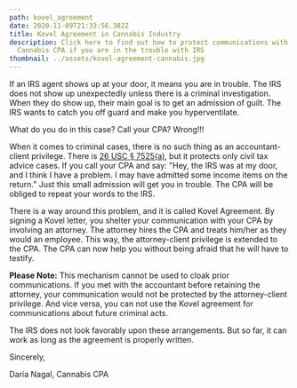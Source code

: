 ```yaml
---
path: kovel_agreement
date: 2020-11-09T21:33:56.382Z
title: Kovel Agreement in Cannabis Industry
description: Click here to find out how to protect communications with your
  Cannabis CPA if you are in the trouble with IRS
thumbnail: ../assets/kovel-agreement-cannabis.jpg
---
```

If an IRS agent shows up at your door, it means you are in trouble. The IRS does not show up unexpectedly unless there is a criminal investigation. When they do show up, their main goal is to get an admission of guilt. The IRS wants to catch you off guard and make you hyperventilate.

What do you do in this case? Call your CPA? Wrong!!!

When it comes to criminal cases, there is no such thing as an accountant-client privilege. There is [26 USC § 7525(a)](https://www.law.cornell.edu/uscode/text/26/7525), but it protects only civil tax advice cases. If you call your CPA and say: "Hey, the IRS was at my door, and I think I have a problem. I may have admitted some income items on the return." Just this small admission will get you in trouble. The CPA will be obliged to repeat your words to the IRS.

There is a way around this problem, and it is called Kovel Agreement. By signing a Kovel letter, you shelter your communication with your CPA by involving an attorney. The attorney hires the CPA and treats him/her as they would an employee. This way, the attorney-client privilege is extended to the CPA. The CPA can now help you without being afraid that he will have to testify.

**Please Note:** This mechanism cannot be used to cloak prior communications. If you met with the accountant before retaining the attorney, your communication would not be protected by the attorney-client privilege. And vice versa, you can not use the Kovel agreement for communications about future criminal acts.

The IRS does not look favorably upon these arrangements. But so far, it can work as long as the agreement is properly written.

Sincerely,

Daria Nagal, Cannabis CPA